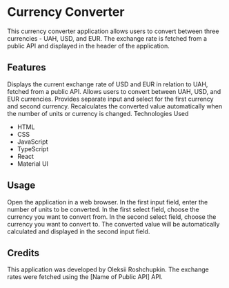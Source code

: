 # Currency Converter

This currency converter application allows users to convert between three currencies - UAH, USD, and EUR. The exchange rate is fetched from a public API and displayed in the header of the application.

## Features

Displays the current exchange rate of USD and EUR in relation to UAH, fetched from a public API.
Allows users to convert between UAH, USD, and EUR currencies.
Provides separate input and select for the first currency and second currency.
Recalculates the converted value automatically when the number of units or currency is changed.
Technologies Used

- HTML
- CSS
- JavaScript
- TypeScript
- React
- Material UI

## Usage

Open the application in a web browser.
In the first input field, enter the number of units to be converted.
In the first select field, choose the currency you want to convert from.
In the second select field, choose the currency you want to convert to.
The converted value will be automatically calculated and displayed in the second input field.

## Credits

This application was developed by Oleksii Roshchupkin. The exchange rates were fetched using the [Name of Public API] API.